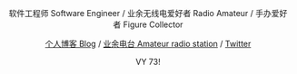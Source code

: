 <p align="center">软件工程师 Software Engineer / 业余无线电爱好者 Radio Amateur / 手办爱好者 Figure Collector</p>

<p align="center"><a href="https://mikukonai.com/">个人博客 Blog</a> / <a href="https://bd4sur.com/">业余电台 Amateur radio station</a> / <a href="https://twitter.com/BD4SUR">Twitter</a></p>

<p align="center">VY 73!</a>
